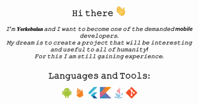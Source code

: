 <div align="center">
<h2> 𝙷𝚒 𝚝𝚑𝚎𝚛𝚎 <img src="Hi.gif" width="30px"></h2>
</div>
<div align="center" width="50">
<div align="center">
<h5>𝙸'𝚖 𝐘𝐞𝐫𝐤𝐞𝐛𝐮𝐥𝐚𝐧 𝚊𝚗𝚍 𝙸 𝚠𝚊𝚗𝚝 𝚝𝚘 𝚋𝚎𝚌𝚘𝚖𝚎 𝚘𝚗𝚎 𝚘𝚏 𝚝𝚑𝚎 𝚍𝚎𝚖𝚊𝚗𝚍𝚎𝚍 mobile 𝚍𝚎𝚟𝚎𝚕𝚘𝚙𝚎𝚛𝚜. <br>
𝙼𝚢 𝚍𝚛𝚎𝚊𝚖 𝚒𝚜 𝚝𝚘 𝚌𝚛𝚎𝚊𝚝𝚎 𝚊 𝚙𝚛𝚘𝚓𝚎𝚌𝚝 𝚝𝚑𝚊𝚝 𝚠𝚒𝚕𝚕 𝚋𝚎 𝚒𝚗𝚝𝚎𝚛𝚎𝚜𝚝𝚒𝚗𝚐 𝚊𝚗𝚍 𝚞𝚜𝚎𝚏𝚞𝚕 𝚝𝚘 𝚊𝚕𝚕 𝚘𝚏 𝚑𝚞𝚖𝚊𝚗𝚒𝚝𝚢!<br> 𝙵𝚘𝚛 𝚝𝚑𝚒𝚜 𝙸 𝚊𝚖 𝚜𝚝𝚒𝚕𝚕 𝚐𝚊𝚒𝚗𝚒𝚗𝚐 𝚎𝚡𝚙𝚎𝚛𝚒𝚎𝚗𝚌𝚎.<br> </h5>
</div>
<div align="center" width="50">
<div align="center">
<h2>𝙻𝚊𝚗𝚐𝚞𝚊𝚐𝚎𝚜 𝚊𝚗𝚍 𝚃𝚘𝚘𝚕𝚜:</h2>
<img src="svg/android-plain.svg" width="30px">
<img src="svg/firebase-plain.svg" width="30px">
<img src="svg/flutter-original.svg" width="30px">
<img src="svg/kotlin-original.svg" width="30px">
<img src="svg/java-original.svg" width="30px">
<img src="svg/git-original.svg" width="30px">
</div>
<div align="center" width="50">
 
 
 
 
 
<!--
**kambarovee/kambarovee** is a ✨ _special_ ✨ repository because its `README.md` (this file) appears on your GitHub profile.

Here are some ideas to get you started:
### Hi there 👋
- 🔭 I’m currently working on ...
- 🌱 I’m currently learning ...
- 👯 I’m looking to collaborate on ...
- 🤔 I’m looking for help with ...
- 💬 Ask me about ...
- 📫 How to reach me: ...
- 😄 Pronouns: ...
- ⚡ Fun fact: ...
-->
